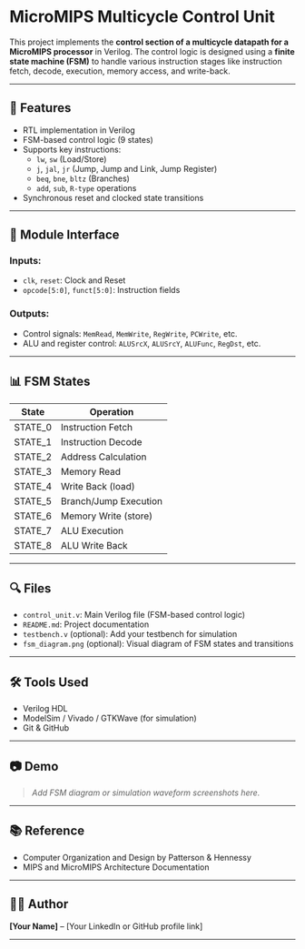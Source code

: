# MicroMIPS Multicycle Control Unit

This project implements the **control section of a multicycle datapath for a MicroMIPS processor** in Verilog. The control logic is designed using a **finite state machine (FSM)** to handle various instruction stages like instruction fetch, decode, execution, memory access, and write-back.

---

## 🚀 Features

- RTL implementation in Verilog
- FSM-based control logic (9 states)
- Supports key instructions:
  - `lw`, `sw` (Load/Store)
  - `j`, `jal`, `jr` (Jump, Jump and Link, Jump Register)
  - `beq`, `bne`, `bltz` (Branches)
  - `add`, `sub`, `R-type` operations
- Synchronous reset and clocked state transitions

---

## 🧱 Module Interface

### Inputs:
- `clk`, `reset`: Clock and Reset
- `opcode[5:0]`, `funct[5:0]`: Instruction fields

### Outputs:
- Control signals: `MemRead`, `MemWrite`, `RegWrite`, `PCWrite`, etc.
- ALU and register control: `ALUSrcX`, `ALUSrcY`, `ALUFunc`, `RegDst`, etc.

---

## 📊 FSM States

| State     | Operation             |
|-----------|------------------------|
| STATE_0   | Instruction Fetch      |
| STATE_1   | Instruction Decode     |
| STATE_2   | Address Calculation    |
| STATE_3   | Memory Read            |
| STATE_4   | Write Back (load)      |
| STATE_5   | Branch/Jump Execution  |
| STATE_6   | Memory Write (store)   |
| STATE_7   | ALU Execution          |
| STATE_8   | ALU Write Back         |

---

## 🔍 Files

- `control_unit.v`: Main Verilog file (FSM-based control logic)
- `README.md`: Project documentation
- `testbench.v` (optional): Add your testbench for simulation
- `fsm_diagram.png` (optional): Visual diagram of FSM states and transitions

---

## 🛠️ Tools Used

- Verilog HDL
- ModelSim / Vivado / GTKWave (for simulation)
- Git & GitHub

---

## 📷 Demo

> *Add FSM diagram or simulation waveform screenshots here.*

---

## 📚 Reference

- Computer Organization and Design by Patterson & Hennessy
- MIPS and MicroMIPS Architecture Documentation

---

## 👩‍💻 Author

**[Your Name]** – [Your LinkedIn or GitHub profile link]

---

